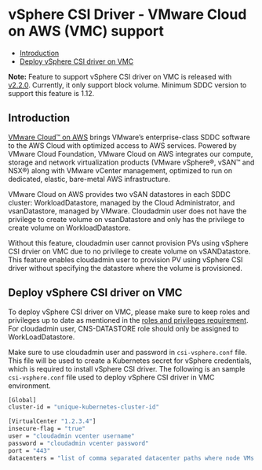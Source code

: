 <!-- markdownlint-disable MD033 -->
<!-- markdownlint-disable MD034 -->

# vSphere CSI Driver - VMware Cloud on AWS (VMC) support

- [Introduction](#introduction)
- [Deploy vSphere CSI driver on VMC](#deploy-csi-on-vmc)

**Note:** Feature to support vSphere CSI driver on VMC is released with [v2.2.0](https://github.com/kubernetes-sigs/vsphere-csi-driver/releases/tag/v2.2.0). Currently, it only support block volume. Minimum SDDC version to support this feature is 1.12.

## Introduction <a id="introduction"></a>

[VMware Cloud™ on AWS](https://cloud.vmware.com/vmc-aws) brings VMware’s enterprise-class SDDC software to the AWS Cloud with optimized access to AWS services. Powered by VMware Cloud Foundation, VMware Cloud on AWS integrates our compute, storage and network virtualization products (VMware vSphere®, vSAN™ and NSX®) along with VMware vCenter management, optimized to run on dedicated, elastic, bare-metal AWS infrastructure.

VMware Cloud on AWS provides two vSAN datastores in each SDDC cluster: WorkloadDatastore, managed by the Cloud Administrator, and vsanDatastore, managed by VMware. Cloudadmin user does not have the privilege to create volume on vsanDatastore and only has the privilege to create volume on WorkloadDatastore.

Without this feature, cloudadmin user cannot provision PVs using vSphere CSI drvier on VMC due to no privilege to create volume on vSANDatastore.  This feature enables cloudadmin user to provision PV using vSphere CSI driver without specifying the datastore where the volume is provisioned.

## Deploy vSphere CSI driver on VMC <a id="deploy-csi-on-vmc"></a>

To deploy vSphere CSI driver on VMC, please make sure to keep roles and privileges up to date as mentioned in the [roles and privileges requirement](https://vsphere-csi-driver.sigs.k8s.io/driver-deployment/prerequisites.html#roles_and_privileges). For cloudadmin user, CNS-DATASTORE role should only be assigned to WorkLoadDatastore.

Make sure to use cloudadmin user and password in `csi-vsphere.conf` file. This file will be used to create a Kubernetes secret for vSphere credentials, which is required to install vSphere CSI driver. The following is an sample `csi-vsphere.conf` file used to deploy vSphere CSI driver in VMC environment.

```bash
[Global]
cluster-id = "unique-kubernetes-cluster-id"

[VirtualCenter "1.2.3.4"]
insecure-flag = "true"
user = "cloudadmin vcenter username"
password = "cloudadmin vcenter password"
port = "443"
datacenters = "list of comma separated datacenter paths where node VMs are present"
```
